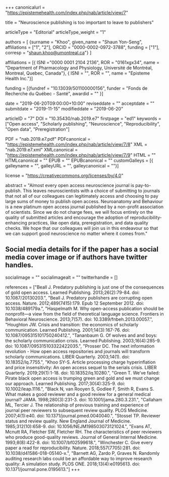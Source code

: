 +++
canonicalurl = "https://epistemehealth.com/index.php/nab/article/view/7"

title = "Neuroscience publishing is too important to leave to publishers"

articleType = "Editorial"
articleType_weight = "1"

authors = [
  {surname = "Khoo",  given_name = "Shaun Yon-Seng",  affiliations = ["1", "2"],  ORCID = "0000-0002-0972-3788", funding = ["1"], corresp = "shaun.khoo@umontreal.ca"}
]

affiliations = [{ ISNI ="0000 0001 2104 2136", ROR = "0161xgx34", name = "Department of Pharmacology and Physiology, Université de Montréal, Montreal, Quebec, Canada"},
{ ISNI = "", ROR = "", name = "Episteme Health Inc."}]

funding = [{fundref = "10.13039/501100000156", funder = "Fonds de Recherche du Québec - Santé", awardid = "" }]

date = "2019-06-20T09:00:00+10:00"
reviseddate = ""
acceptdate = ""
submitdate = "2019-11-15"
modifieddate = "2019-06-20"

articleID = "7"
DOI = "10.35430/nab.2019.e7"
firstpage = "ed1"
keywords = ["Open access",
  "Scholarly publishing",
  "Neuroscience",
  "Reproducibility",
  "Open data",
  "Preregistration"]


PDF = "nab.2019.e7.pdf"
PDFcanonical = "https://epistemehealth.com/index.php/nab/article/view/7/8"
XML = "nab.2019.e7.xml"
XMLcanonical = "https://epistemehealth.com/index.php/nab/article/view/7/9"
HTML = ""
HTMLcanonical = ""
EPUB = ""
EPUBcanonical = ""
customGalleys = [{ galleyname = "", galleyURL = "", galleycanonical = ""}]

license = "https://creativecommons.org/licenses/by/4.0"

abstract = "Almost every open access neuroscience journal is pay-to-publish. This leaves neuroscientists with a choice of submitting to journals that not all of our colleagues can legitimately access and choosing to pay large sums of money to publish open access. Neuroanatomy and Behaviour is a new platinum open access journal published by a non-profit association of scientists. Since we do not charge fees, we will focus entirely on the quality of submitted articles and encourage the adoption of reproducibility-enhancing practices, like open data, preregistration, and data quality checks. We hope that our colleagues will join us in this endeavour so that we can support good neuroscience no matter where it comes from."

## Social media details for if the paper has a social media cover image or if authors have twitter handles.
socialimage = ""
socialimagealt = ""
twitterhandle = []

references = ["Beall J. Predatory publishing is just one of the consequences of gold open access. Learned Publishing. 2013;26(2):79-84. doi: 10.1087/20130203.",
"Beall J. Predatory publishers are corrupting open access. Nature. 2012;489(7415):179. Epub 12 September 2012. doi: 10.1038/489179a.",
"Haspelmath M. Why open-access publication should be nonprofit—a view from the field of theoretical language science. Frontiers in Behavioral Neuroscience. 2013;7(57). doi: 10.3389/fnbeh.2013.00057.",
"Houghton JW. Crisis and transition: the economics of scholarly communication. Learned Publishing. 2001;14(3):167-76. doi: 10.1087/095315101750240412.",
"Tananbaum G. Of wolves and and boys: the scholarly communication crisis. Learned Publishing. 2003;16(4):285-9. doi: 10.1087/095315103322422035.",
"Prosser DC. The next information revolution - How open access repositories and journals will transform scholarly communications. LIBER Quarterly. 2003;14(1). doi: 10.18352/lq.7755.",
"Khoo SY-S. Article processing charge hyperinflation and price insensitivity: An open access sequel to the serials crisis. LIBER Quarterly. 2019;29(1):1-18. doi: 10.18352/lq.10280.",
"Green T. We’ve failed: Pirate black open access is trumping green and gold and we must change our approach. Learned Publishing. 2017;30(4):325-9. doi: 10.1002/leap.1116.",
"Black N, van Rooyen S, Godlee F, Smith R, Evans S. What makes a good reviewer and a good review for a general medical journal? JAMA. 1998;280(3):231-3. doi: 10.1001/jama.280.3.231.",
"Callaham ML, Tercier J. The relationship of previous training and experience of journal peer reviewers to subsequent review quality. PLOS Medicine. 2007;4(1):e40. doi: 10.1371/journal.pmed.0040040.",
"Stossel TP. Reviewer status and review quality. New England Journal of Medicine. 1985;312(10):658-9. doi: 10.1056/NEJM198503073121024.",
"Evans AT, Mcnutt RA, Fletcher SW, Fletcher RH. The characteristics of peer reviewers who produce good-quality reviews. Journal of General Internal Medicine. 1993;8(8):422-8. doi: 10.1007/bf02599618.",
"Winchester C. Give every paper a read for reproducibility. Nature. 2018;557(7705):281. doi: 10.1038/d41586-018-05140-x.",
"Barnett AG, Zardo P, Graves N. Randomly auditing research labs could be an affordable way to improve research quality: A simulation study. PLOS ONE. 2018;13(4):e0195613. doi: 10.1371/journal.pone.0195613."]
+++

